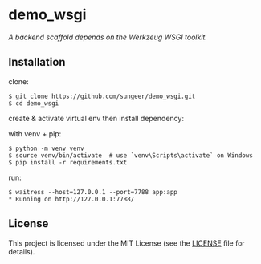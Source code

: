 # demo_wsgi

*A backend scaffold depends on the Werkzeug WSGI toolkit.*

## Installation

clone:
```
$ git clone https://github.com/sungeer/demo_wsgi.git
$ cd demo_wsgi
```
create & activate virtual env then install dependency:

with venv + pip:
```
$ python -m venv venv
$ source venv/bin/activate  # use `venv\Scripts\activate` on Windows
$ pip install -r requirements.txt
```

run:
```
$ waitress --host=127.0.0.1 --port=7788 app:app
* Running on http://127.0.0.1:7788/
```

## License

This project is licensed under the MIT License (see the
[LICENSE](LICENSE) file for details).
